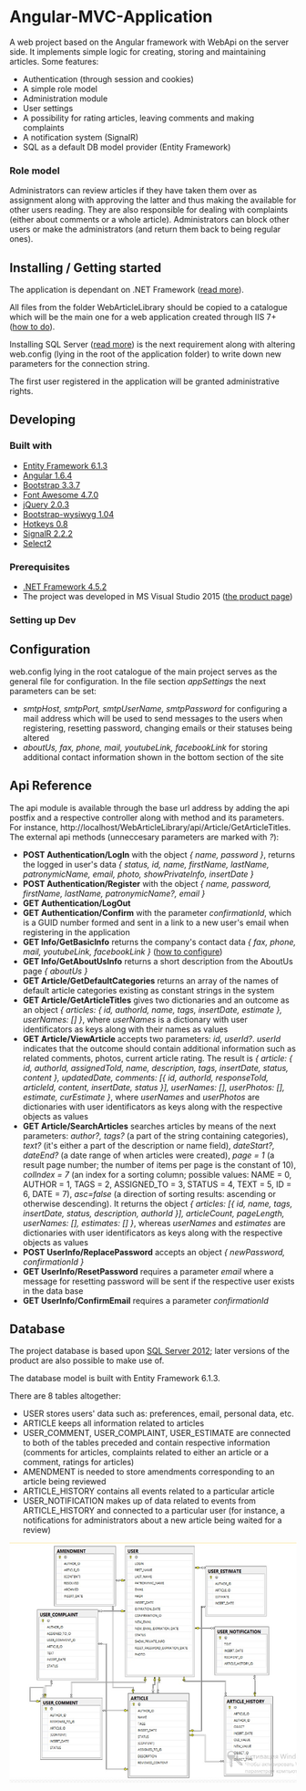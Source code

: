 # Angular-MVC-Application

A web project based on the Angular framework with WebApi on the server side.
It implements simple logic for creating, storing and maintaining articles. Some features:

* Authentication (through session and cookies)
* A simple role model
* Administration module
* User settings
* A possibility for rating articles, leaving comments and making complaints
* A notification system (SignalR)
* SQL as a default DB model provider (Entity Framework)

### Role model

Administrators can review articles if they have taken them over as assignment along with approving the latter and thus making the available for other users reading.
They are also responsible for dealing with complaints (either about comments or a whole article).
Administrators can block other users or make the administrators (and return them back to being regular ones).

## Installing / Getting started

The application is dependant on .NET Framework ([read more](#headPrerequisites)).

All files from the folder WebArticleLibrary should be copied to a catalogue which will be the main one for a web application created through IIS 7+ ([how to do](https://technet.microsoft.com/en-us/library/cc772042(v=ws.10).aspx)).

Installing SQL Server ([read more](#headPrerequisites)) is the next requirement along with altering web.config (lying in the root of the application folder) to write down new parameters for the connection string.

The first user registered in the application will be granted administrative rights.

## Developing

### Built with

* [Entity Framework 6.1.3](https://www.nuget.org/packages/EntityFramework/6.1.3)
* [Angular 1.6.4](https://www.nuget.org/packages/AngularJS.Core/1.6.4)
* [Bootstrap 3.3.7](https://www.nuget.org/packages/bootstrap/3.3.7)
* [Font Awesome 4.7.0](https://www.nuget.org/packages/FontAwesome/4.7.0)
* [jQuery 2.0.3](https://www.nuget.org/packages/jQuery/2.0.3)
* [Bootstrap-wysiwyg 1.04](https://www.nuget.org/packages/Bootstrap.Wysiwyg/1.0.4)
* [Hotkeys 0.8](https://www.nuget.org/packages/jQuery.Hotkeys/0.8.0.20131227)
* [SignalR 2.2.2](https://www.nuget.org/packages/Microsoft.AspNet.SignalR/2.2.2)
* [Select2](https://www.nuget.org/packages/Select2.js/4.0.3)

### <a name="headPrerequisites"></a>Prerequisites

* [.NET Framework 4.5.2](https://www.microsoft.com/en-ca/download/details.aspx?id=42642)
* The project was developed in MS Visual Studio 2015 ([the product page](https://www.visualstudio.com/ru/downloads/?rr=https%3A%2F%2Fwww.microsoft.com%2Fru-ru%2FSoftMicrosoft%2Fvs2015ExpressforW10.aspx))

### Setting up Dev

## <a name="headConfiguration"></a>Configuration

web.config lying in the root catalogue of the main project serves as the general file for configuration. In the file section *appSettings* the next parameters can be set: 
* *smtpHost, smtpPort, smtpUserName, smtpPassword* for configuring a mail address which will be used to send messages to the users when registering, resetting password, changing emails or their statuses being altered
* *aboutUs, fax, phone, mail, youtubeLink, facebookLink* for storing additional contact information shown in the bottom section of the site

## Api Reference

The api module is available through the base url address by adding the api postfix and a respective controller along with method and its parameters. For instance, http://localhost/WebArticleLibrary/api/Article/GetArticleTitles. The external api methods (unneccesary parameters are marked with *?*):
* **POST Authentication/LogIn** with the object *{ name, password }*, returns the logged in user's data *{ status, id, name, firstName, lastName, patronymicName, email, photo, showPrivateInfo, insertDate }*
* **POST Authentication/Register** with the object *{ name, password, firstName, lastName, patronymicName?, email }*
* **GET Authentication/LogOut**
* **GET Authentication/Confirm** with the parameter *confirmationId*, which is a GUID number formed and sent in a link to a new user's email when registering in the application
* **GET Info/GetBasicInfo** returns the company's contact data *{ fax, phone, mail,	youtubeLink, facebookLink }* ([how to configure](#headConfiguration))
* **GET Info/GetAboutUsInfo** returns a short description from the AboutUs page *{ aboutUs }*
* **GET Article/GetDefaultCategories** returns an array of the names of default article categories existing as constant strings in the system
* **GET Article/GetArticleTitles** gives two dictionaries and an outcome as an object *{ articles: { id, authorId, name, tags, insertDate, estimate }, userNames: [] }*, where *userNames* is a dictionary with user identificators as keys along with their names as values
* **GET Article/ViewArticle** accepts two parameters: *id, userId?*. *userId* indicates that the outcome should contain additional information such as related comments, photos, current article rating. The result is *{ article: { id, authorId, assignedToId, name, description, tags, insertDate, status, content }, updatedDate, comments: [{ id, authorId, responseToId, articleId, content, insertDate, status }], userNames: [], userPhotos: [], estimate, curEstimate }*, where *userNames* and *userPhotos* are dictionaries with user identificators as keys along with the respective objects as values
* **GET Article/SearchArticles** searches articles by means of the next parameters: *author?, tags?* (a part of the string containing categories), *text?* (it's either a part of the description or name field), *dateStart?, dateEnd?* (a date range of when articles were created), *page = 1* (a result page number; the number of items per page is the constant of 10), *colIndex = 7* (an index for a sorting column; possible values: NAME = 0, AUTHOR = 1,	TAGS = 2,	ASSIGNED_TO = 3, STATUS = 4, TEXT = 5, ID = 6, DATE = 7), *asc=false* (a direction of sorting results: ascending or otherwise descending). It returns the object *{ articles: [{ id, name, tags, insertDate, status, description, authorId }], articleCount, pageLength, userNames: [], estimates: [] }*, whereas *userNames* and *estimates* are dictionaries with user identificators as keys along with the respective objects as values
* **POST UserInfo/ReplacePassword** accepts an object *{ newPassword, confirmationId }*
* **GET UserInfo/ResetPassword** requires a parameter *email* where a message for resetting password will be sent if the respective user exists in the data base
* **GET UserInfo/ConfirmEmail** requires a parameter *confirmationId*

## Database

The project database is based upon [SQL Server 2012](https://www.microsoft.com/en-US/download/details.aspx?id=29062); later versions of the product are also possible to make use of.

The database model is built with Entity Framework 6.1.3.

There are 8 tables altogether:
* USER stores users' data such as: preferences, email, personal data, etc.
* ARTICLE keeps all information related to articles
* USER_COMMENT, USER_COMPLAINT, USER_ESTIMATE are connected to both of the tables preceded and contain respective information (comments for articles, complaints related to either an article or a comment, ratings for articles)
* AMENDMENT is needed to store amendments corresponding to an article being reviewed
* ARTICLE_HISTORY contains all events related to a particular article
* USER_NOTIFICATION makes up of data related to events from ARTICLE_HISTORY and connected to a particular user (for instance, a notifications for administrators about a new article being waited for a review)

![alt text](https://github.com/Jahn08/Angular-MVC-Application/blob/master/DB_Diagram.jpg "A database diagram")
